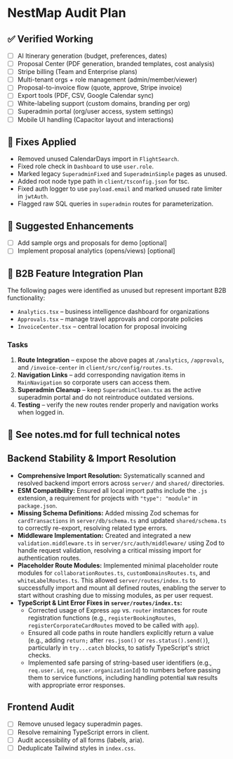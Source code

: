 # NestMap Audit Plan

## ✅ Verified Working
- [ ] AI Itinerary generation (budget, preferences, dates)
- [ ] Proposal Center (PDF generation, branded templates, cost analysis)
- [ ] Stripe billing (Team and Enterprise plans)
- [ ] Multi-tenant orgs + role management (admin/member/viewer)
- [ ] Proposal-to-invoice flow (quote, approve, Stripe invoice)
- [ ] Export tools (PDF, CSV, Google Calendar sync)
- [ ] White-labeling support (custom domains, branding per org)
- [ ] Superadmin portal (org/user access, system settings)
- [ ] Mobile UI handling (Capacitor layout and interactions)

## 🔧 Fixes Applied
<!-- Add fixes as they're implemented -->
- Removed unused CalendarDays import in `FlightSearch`.
- Fixed role check in `Dashboard` to use `user.role`.
- Marked legacy `SuperadminFixed` and `SuperadminSimple` pages as unused.
- Added root node type path in `client/tsconfig.json` for tsc.
- Fixed auth logger to use `payload.email` and marked unused rate limiter in `jwtAuth`.
- Flagged raw SQL queries in `superadmin` routes for parameterization.

## 🔮 Suggested Enhancements
- [ ] Add sample orgs and proposals for demo [optional]
- [ ] Implement proposal analytics (opens/views) [optional]

## 🚀 B2B Feature Integration Plan

The following pages were identified as unused but represent important B2B functionality:

- `Analytics.tsx` – business intelligence dashboard for organizations
- `Approvals.tsx` – manage travel approvals and corporate policies
- `InvoiceCenter.tsx` – central location for proposal invoicing

### Tasks
1. **Route Integration** – expose the above pages at `/analytics`, `/approvals`, and `/invoice-center` in `client/src/config/routes.ts`.
2. **Navigation Links** – add corresponding navigation items in `MainNavigation` so corporate users can access them.
3. **Superadmin Cleanup** – keep `SuperadminClean.tsx` as the active superadmin portal and do not reintroduce outdated versions.
4. **Testing** – verify the new routes render properly and navigation works when logged in.

## 🧠 See notes.md for full technical notes

## Backend Stability & Import Resolution
- **Comprehensive Import Resolution:** Systematically scanned and resolved backend import errors across `server/` and `shared/` directories.
- **ESM Compatibility:** Ensured all local import paths include the `.js` extension, a requirement for projects with `"type": "module"` in `package.json`.
- **Missing Schema Definitions:** Added missing Zod schemas for `cardTransactions` in `server/db/schema.ts` and updated `shared/schema.ts` to correctly re-export, resolving related type errors.
- **Middleware Implementation:** Created and integrated a new `validation.middleware.ts` in `server/src/auth/middleware/` using Zod to handle request validation, resolving a critical missing import for authentication routes.
- **Placeholder Route Modules:** Implemented minimal placeholder route modules for `collaborationRoutes.ts`, `customDomainsRoutes.ts`, and `whiteLabelRoutes.ts`. This allowed `server/routes/index.ts` to successfully import and mount all defined routes, enabling the server to start without crashing due to missing modules, as per user request.
- **TypeScript & Lint Error Fixes in `server/routes/index.ts`:**
  - Corrected usage of Express `app` vs. `router` instances for route registration functions (e.g., `registerBookingRoutes`, `registerCorporateCardRoutes` moved to be called with `app`).
  - Ensured all code paths in route handlers explicitly return a value (e.g., adding `return;` after `res.json()` or `res.status().send()`), particularly in `try...catch` blocks, to satisfy TypeScript's strict checks.
  - Implemented safe parsing of string-based user identifiers (e.g., `req.user.id`, `req.user.organizationId`) to numbers before passing them to service functions, including handling potential `NaN` results with appropriate error responses.

## Frontend Audit

- [ ] Remove unused legacy superadmin pages.
- [ ] Resolve remaining TypeScript errors in client.
- [ ] Audit accessibility of all forms (labels, aria).
- [ ] Deduplicate Tailwind styles in `index.css`.

